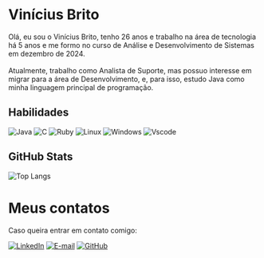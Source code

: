 # Vinícius Brito
Olá, eu sou o Vinícius Brito, tenho 26 anos e trabalho na área de tecnologia há 5 anos e me formo no curso de Análise e Desenvolvimento de Sistemas em dezembro de 2024.\
\
Atualmente, trabalho como Analista de Suporte, mas possuo interesse em migrar para a área de Desenvolvimento, e, para isso, estudo Java como minha linguagem principal de programação.
## Habilidades
![Java](https://img.shields.io/badge/java-000.svg?style=for-the-badge&logo=openjdk&logoColor=white)
![C](https://img.shields.io/badge/C-000?style=for-the-badge&logo=c&logoColor=white)
![Ruby](https://img.shields.io/badge/Ruby-000?style=for-the-badge&logo=ruby&logoColor=white)
![Linux](https://img.shields.io/badge/Linux-000?style=for-the-badge&logo=linux&logoColor=white)
![Windows](https://img.shields.io/badge/Windows-000?style=for-the-badge&logo=windows&logoColor=2CA5E0)
![Vscode](https://img.shields.io/badge/Vscode-000?style=for-the-badge&logo=visual-studio-code&logoColor=white)

## GitHub Stats

![Top Langs](https://github-readme-stats-git-masterrstaa-rickstaa.vercel.app/api/top-langs/?username=Electtro1&layout=compact&bg_color=000&border_color=fffefa&title_color=fffefa&text_color=fffefa)

# Meus contatos

Caso queira entrar em contato comigo:

[![LinkedIn](https://img.shields.io/badge/LinkedIn-000?style=for-the-badge&logo=linkedin&logoColor=white)](https://www.linkedin.com/in/viniciusvbrito/)
[![E-mail](https://img.shields.io/badge/Email-000?style=for-the-badge&logo=microsoft-outlook&logoColor=007BFF)](mailto:viniciusbrito97@yahoo.com.br)
[![GitHub](https://img.shields.io/badge/GitHub-000?style=for-the-badge&logo=github&logoColor=white)](https://github.com/Electtro1)